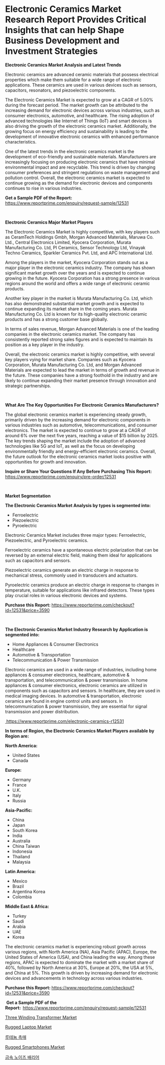 <p><h1>Electronic Ceramics Market Research Report Provides Critical Insights that can help Shape Business Development and Investment Strategies</h1></p><p><strong>Electronic Ceramics Market Analysis and Latest Trends</strong></p>
<p><p>Electronic ceramics are advanced ceramic materials that possess electrical properties which make them suitable for a wide range of electronic applications. These ceramics are used in various devices such as sensors, capacitors, resonators, and piezoelectric components.</p><p>The Electronic Ceramics Market is expected to grow at a CAGR of 5.00% during the forecast period. The market growth can be attributed to the increasing demand for electronic devices across various industries, such as consumer electronics, automotive, and healthcare. The rising adoption of advanced technologies like Internet of Things (IoT) and smart devices is also driving the growth of the electronic ceramics market. Additionally, the growing focus on energy efficiency and sustainability is leading to the development of innovative electronic ceramics with enhanced performance characteristics.</p><p>One of the latest trends in the electronic ceramics market is the development of eco-friendly and sustainable materials. Manufacturers are increasingly focusing on producing electronic ceramics that have minimal environmental impact and are recyclable. This trend is driven by changing consumer preferences and stringent regulations on waste management and pollution control. Overall, the electronic ceramics market is expected to continue growing as the demand for electronic devices and components continues to rise in various industries.</p></p>
<p><strong>Get a Sample PDF of the Report:&nbsp;</strong> <a href="https://www.reportprime.com/enquiry/request-sample/12531">https://www.reportprime.com/enquiry/request-sample/12531</a></p>
<p>&nbsp;</p>
<p><strong>Electronic Ceramics Major Market Players</strong></p>
<p><p>The Electronic Ceramics Market is highly competitive, with key players such as CeramTech Holdings Gmbh, Morgan Advanced Materials, Maruwa Co. Ltd., Central Electronics Limited, Kyocera Corporation, Murata Manufacturing Co. Ltd, PI Ceramics, Sensor Technology Ltd, Vinayak Techno Ceramics, Sparkler Ceramics Pvt. Ltd, and APC International Ltd.</p><p>Among the players in the market, Kyocera Corporation stands out as a major player in the electronic ceramics industry. The company has shown significant market growth over the years and is expected to continue growing in the future. Kyocera Corporation has a strong presence in various regions around the world and offers a wide range of electronic ceramic products.</p><p>Another key player in the market is Murata Manufacturing Co. Ltd, which has also demonstrated substantial market growth and is expected to continue expanding its market share in the coming years. Murata Manufacturing Co. Ltd is known for its high-quality electronic ceramic products and has a strong customer base globally.</p><p>In terms of sales revenue, Morgan Advanced Materials is one of the leading companies in the electronic ceramics market. The company has consistently reported strong sales figures and is expected to maintain its position as a key player in the industry.</p><p>Overall, the electronic ceramics market is highly competitive, with several key players vying for market share. Companies such as Kyocera Corporation, Murata Manufacturing Co. Ltd, and Morgan Advanced Materials are expected to lead the market in terms of growth and revenue in the future. These companies have a strong foothold in the industry and are likely to continue expanding their market presence through innovation and strategic partnerships.</p></p>
<p>&nbsp;</p>
<p><strong>What Are The Key Opportunities For Electronic Ceramics Manufacturers?</strong></p>
<p><p>The global electronic ceramics market is experiencing steady growth, primarily driven by the increasing demand for electronic components in various industries such as automotive, telecommunications, and consumer electronics. The market is expected to continue to grow at a CAGR of around 6% over the next five years, reaching a value of $15 billion by 2025. The key trends shaping the market include the adoption of advanced technologies like 5G and IoT, as well as the focus on developing environmentally friendly and energy-efficient electronic ceramics. Overall, the future outlook for the electronic ceramics market looks positive with opportunities for growth and innovation.</p></p>
<p><strong>Inquire or Share Your Questions If Any Before Purchasing This Report:</strong> <a href="https://www.reportprime.com/enquiry/pre-order/12531">https://www.reportprime.com/enquiry/pre-order/12531</a></p>
<p>&nbsp;</p>
<p><strong>Market Segmentation</strong></p>
<p><strong>The Electronic Ceramics Market Analysis by types is segmented into:</strong></p>
<p><ul><li>Ferroelectric</li><li>Piezoelectric</li><li>Pyroelectric</li></ul></p>
<p><p>Electronic Ceramics Market includes three major types: Ferroelectric, Piezoelectric, and Pyroelectric ceramics. </p><p>Ferroelectric ceramics have a spontaneous electric polarization that can be reversed by an external electric field, making them ideal for applications such as capacitors and sensors. </p><p>Piezoelectric ceramics generate an electric charge in response to mechanical stress, commonly used in transducers and actuators. </p><p>Pyroelectric ceramics produce an electric charge in response to changes in temperature, suitable for applications like infrared detectors. These types play crucial roles in various electronic devices and systems.</p></p>
<p><strong>Purchase this Report:&nbsp;</strong><a href="https://www.reportprime.com/checkout?id=12531&price=3590">https://www.reportprime.com/checkout?id=12531&price=3590</a></p>
<p>&nbsp;</p>
<p><strong>The Electronic Ceramics Market Industry Research by Application is segmented into:</strong></p>
<p><ul><li>Home Appliances & Consumer Electronics</li><li>Healthcare</li><li>Automotive & Transportation</li><li>Telecommunication & Power Transmission</li></ul></p>
<p><p>Electronic ceramics are used in a wide range of industries, including home appliances & consumer electronics, healthcare, automotive & transportation, and telecommunication & power transmission. In home appliances & consumer electronics, electronic ceramics are utilized in components such as capacitors and sensors. In healthcare, they are used in medical imaging devices. In automotive & transportation, electronic ceramics are found in engine control units and sensors. In telecommunication & power transmission, they are essential for signal transmission and power distribution.</p></p>
<p><a href="https://www.reportprime.com/electronic-ceramics-r12531">&nbsp;https://www.reportprime.com/electronic-ceramics-r12531</a></p>
<p><strong>In terms of Region, the Electronic Ceramics Market Players available by Region are:</strong></p>
<p>
    <p> <strong> North America: </strong>
        <ul>
            <li>United States</li>
            <li>Canada</li>
        </ul>
        </p> 
    <p> <strong> Europe: </strong>
        <ul>
            <li>Germany</li>
            <li>France</li>
            <li>U.K.</li>
            <li>Italy</li>
            <li>Russia</li>
        </ul>
        </p> 
    <p> <strong> Asia-Pacific: </strong>
        <ul>
            <li>China</li>
            <li>Japan</li>
            <li>South Korea</li>
            <li>India</li>
            <li>Australia</li>
            <li>China Taiwan</li>
            <li>Indonesia</li>
            <li>Thailand</li>
            <li>Malaysia</li>
        </ul>
        </p> 
    <p> <strong> Latin America: </strong>
        <ul>
            <li>Mexico</li>
            <li>Brazil</li>
            <li>Argentina Korea</li>
            <li>Colombia</li>
        </ul>
        </p> 
    <p> <strong> Middle East & Africa: </strong>
        <ul>
            <li>Turkey</li>
            <li>Saudi</li>
            <li>Arabia</li>
            <li>UAE</li>
            <li>Korea</li>
        </ul>
    </p>
    </p>
<p><p>The electronic ceramics market is experiencing robust growth across various regions, with North America (NA), Asia Pacific (APAC), Europe, the United States of America (USA), and China leading the way. Among these regions, APAC is expected to dominate the market with a market share of 40%, followed by North America at 30%, Europe at 20%, the USA at 5%, and China at 5%. This growth is driven by increasing demand for electronic devices and advancements in technology across various industries.</p></p>
<p><strong>Purchase this Report: </strong><a href="https://www.reportprime.com/checkout?id=12531&price=3590">https://www.reportprime.com/checkout?id=12531&price=3590</a></p>
<p>&nbsp;<strong>Get a Sample PDF of the Report:&nbsp;&nbsp;</strong><a href="https://www.reportprime.com/enquiry/request-sample/12531">https://www.reportprime.com/enquiry/request-sample/12531</a></p>
<p><strong></strong></p>
<p><p><a href="https://github.com/DeonteStanton2023/Market-Research-Report-List-1/blob/main/three-winding-transformer-market.md">Three Winding Transformer Market</a></p><p><a href="https://issuu.com/reportprime-2/docs/rugged-laptop-market-size-2030.pptx">Rugged Laptop Market</a></p><p><a href="https://github.com/fernandotryO5lson96765/Market-Research-Report-List-1/blob/main/689088668340.md">루테늄 촉매</a></p><p><a href="https://issuu.com/reportprime-2/docs/rugged-smartphones-market-size-2030.pptx">Rugged Smartphones Market</a></p><p><a href="https://github.com/CliftonFisher9067/Market-Research-Report-List-1/blob/main/379439268339.md">금속 노이즈 배리어</a></p></p>